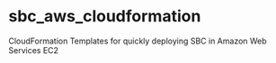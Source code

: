 # sbc_aws_cloudformation
CloudFormation Templates for quickly deploying SBC in Amazon Web Services EC2

